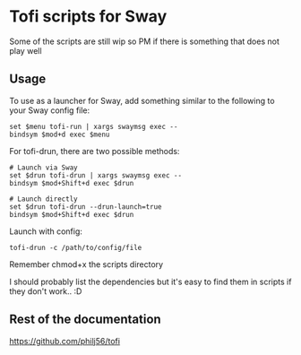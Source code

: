 # Tofi scripts for Sway
Some of the scripts are still wip so PM if there is something that does not play well

## Usage
To use as a launcher for Sway, add something similar to the following to your Sway config file:

```
set $menu tofi-run | xargs swaymsg exec --
bindsym $mod+d exec $menu
```
For tofi-drun, there are two possible methods:
```
# Launch via Sway
set $drun tofi-drun | xargs swaymsg exec --
bindsym $mod+Shift+d exec $drun

# Launch directly
set $drun tofi-drun --drun-launch=true
bindsym $mod+Shift+d exec $drun
```
Launch with config:
```
tofi-drun -c /path/to/config/file
```

Remember chmod+x the scripts directory

I should probably list the dependencies but it's easy to find them in scripts if they don't work.. :D

## Rest of the documentation
https://github.com/philj56/tofi

